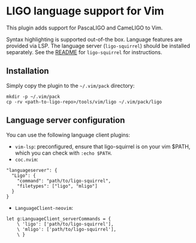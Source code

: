 # LIGO language support for Vim

This plugin adds support for PascaLIGO and CameLIGO to Vim.

Syntax highlighting is supported out-of-the box. Language features are provided
via LSP. The language server (`ligo-squirrel`) should be installed separately.
See the [README](../../../../lsp/README.md) for `ligo-squirrel` for instructions.

## Installation
Simply copy the plugin to the `~/.vim/pack` directory: 
```
mkdir -p ~/.vim/pack
cp -rv <path-to-ligo-repo>/tools/vim/ligo ~/.vim/pack/ligo
```

## Language server configuration

You can use the following language client plugins:
* `vim-lsp`: preconfigured, ensure that ligo-squirrel is on your vim $PATH,
   which you can check with `:echo $PATH`.
* `coc.nvim`:
```
"languageserver": {
  "Ligo": {
    "command": "path/to/ligo-squirrel",
    "filetypes": ["ligo", "mligo"]
  }
}
```

* `LanguageClient-neovim`:
```
let g:LanguageClient_serverCommands = {
    \ 'ligo': ['path/to/ligo-squirrel'],
    \ 'mligo': ['path/to/ligo-squirrel'],
    \ }
```

